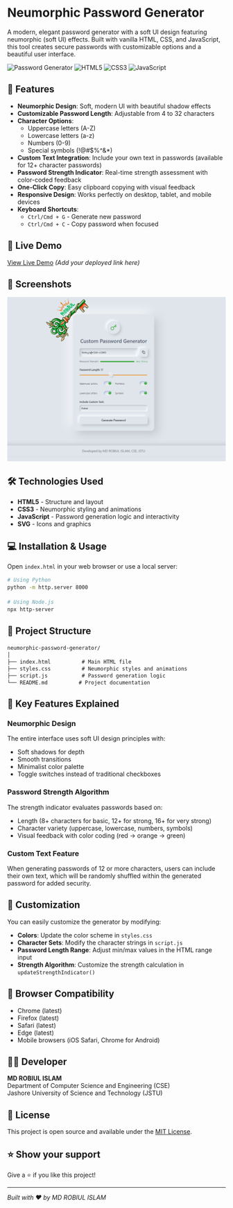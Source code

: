 # Neumorphic Password Generator

A modern, elegant password generator with a soft UI design featuring neumorphic (soft UI) effects. Built with vanilla HTML, CSS, and JavaScript, this tool creates secure passwords with customizable options and a beautiful user interface.

![Password Generator](https://img.shields.io/badge/Password-Generator-4CAF50?style=for-the-badge)
![HTML5](https://img.shields.io/badge/HTML5-E34F26?style=for-the-badge&logo=html5&logoColor=white)
![CSS3](https://img.shields.io/badge/CSS3-1572B6?style=for-the-badge&logo=css3&logoColor=white)
![JavaScript](https://img.shields.io/badge/JavaScript-F7DF1E?style=for-the-badge&logo=javascript&logoColor=black)

## 🎨 Features

- **Neumorphic Design**: Soft, modern UI with beautiful shadow effects
- **Customizable Password Length**: Adjustable from 4 to 32 characters
- **Character Options**: 
  - Uppercase letters (A-Z)
  - Lowercase letters (a-z)
  - Numbers (0-9)
  - Special symbols (!@#$%^&*)
- **Custom Text Integration**: Include your own text in passwords (available for 12+ character passwords)
- **Password Strength Indicator**: Real-time strength assessment with color-coded feedback
- **One-Click Copy**: Easy clipboard copying with visual feedback
- **Responsive Design**: Works perfectly on desktop, tablet, and mobile devices
- **Keyboard Shortcuts**: 
  - `Ctrl/Cmd + G` - Generate new password
  - `Ctrl/Cmd + C` - Copy password when focused

## 🚀 Live Demo

[View Live Demo](#) *(Add your deployed link here)*

## 📸 Screenshots

![Screenshots](https://github.com/roobiul/Password-Generator/blob/main/Screenshot%20.png)

## 🛠️ Technologies Used

- **HTML5** - Structure and layout
- **CSS3** - Neumorphic styling and animations
- **JavaScript** - Password generation logic and interactivity
- **SVG** - Icons and graphics

## 💻 Installation & Usage

Open `index.html` in your web browser or use a local server:
```bash
# Using Python
python -m http.server 8000

# Using Node.js
npx http-server
```

## 📁 Project Structure

```
neumorphic-password-generator/
│
├── index.html          # Main HTML file
├── styles.css          # Neumorphic styles and animations
├── script.js           # Password generation logic
└── README.md          # Project documentation
```

## 🎯 Key Features Explained

### Neumorphic Design
The entire interface uses soft UI design principles with:
- Soft shadows for depth
- Smooth transitions
- Minimalist color palette
- Toggle switches instead of traditional checkboxes

### Password Strength Algorithm
The strength indicator evaluates passwords based on:
- Length (8+ characters for basic, 12+ for strong, 16+ for very strong)
- Character variety (uppercase, lowercase, numbers, symbols)
- Visual feedback with color coding (red → orange → green)

### Custom Text Feature
When generating passwords of 12 or more characters, users can include their own text, which will be randomly shuffled within the generated password for added security.

## 🔧 Customization

You can easily customize the generator by modifying:

- **Colors**: Update the color scheme in `styles.css`
- **Character Sets**: Modify the character strings in `script.js`
- **Password Length Range**: Adjust min/max values in the HTML range input
- **Strength Algorithm**: Customize the strength calculation in `updateStrengthIndicator()`

## 📱 Browser Compatibility

- Chrome (latest)
- Firefox (latest)
- Safari (latest)
- Edge (latest)
- Mobile browsers (iOS Safari, Chrome for Android)

## 👨‍💻 Developer

**MD ROBIUL ISLAM**  
Department of Computer Science and Engineering (CSE)  
Jashore University of Science and Technology (JSTU)

## 📄 License

This project is open source and available under the [MIT License](LICENSE).


## ⭐ Show your support

Give a ⭐️ if you like this project!

---

*Built with ❤️ by MD ROBIUL ISLAM*

